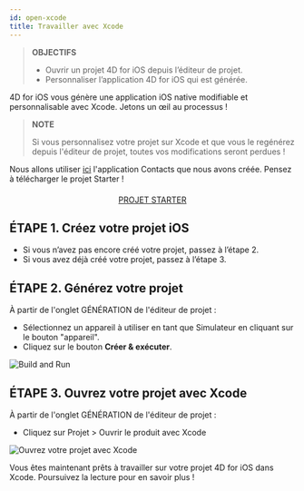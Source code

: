 ```yaml
---
id: open-xcode
title: Travailler avec Xcode
---
```


> **OBJECTIFS**
> 
> * Ouvrir un projet 4D for iOS depuis l’éditeur de projet.
> * Personnaliser l’application 4D for iOS qui est générée.


4D for iOS vous génère une application iOS native modifiable et personnalisable avec Xcode. Jetons un œil au processus !

> **NOTE**
> 
> Si vous personnalisez votre projet sur Xcode et que vous le regénérez depuis l'éditeur de projet, toutes vos modifications seront perdues !


Nous allons utiliser [ici](contact-app.html) l'application Contacts que nous avons créée. Pensez à télécharger le projet Starter !

<div markdown="1" style="text-align: center; margin-top: 20px">
<a class="button"
href="../assets/en/customize-with-xcode/ContactStarter.zip">PROJET STARTER</a>
</div>

## ÉTAPE 1. Créez votre projet iOS

* Si vous n’avez pas encore créé votre projet, passez à l’étape 2.
* Si vous avez déjà créé votre projet, passez à l’étape 3.

## ÉTAPE 2. Générez votre projet

À partir de l'onglet GÉNÉRATION de l'éditeur de projet :

* Sélectionnez un appareil à utiliser en tant que Simulateur en cliquant sur le bouton "appareil".
* Cliquez sur le bouton **Créer & exécuter**.

![Build and Run](assets/en/customize-with-xcode/build-and-run-4D-for-iOS.png)

## ÉTAPE 3. Ouvrez votre projet avec Xcode

À partir de l'onglet GÉNÉRATION de l'éditeur de projet :

* Cliquez sur Projet > Ouvrir le produit avec Xcode

![Ouvrez votre projet avec Xcode](assets/en/customize-with-xcode/Open-your-project-Xcode-4D-for-iOS.png)

Vous êtes maintenant prêts à travailler sur votre projet 4D for iOS dans Xcode. Poursuivez la lecture pour en savoir plus !